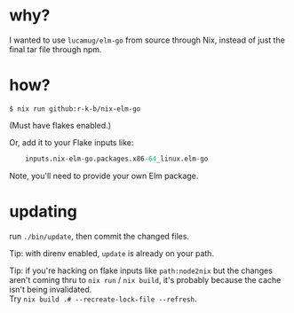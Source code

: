 # why?

I wanted to use `lucamug/elm-go` from source through Nix, instead of just the
final tar file through npm.


# how?

```shell
$ nix run github:r-k-b/nix-elm-go
```

(Must have flakes enabled.)

Or, add it to your Flake inputs like:

```nix
    inputs.nix-elm-go.packages.x86-64_linux.elm-go
```

Note, you'll need to provide your own Elm package.


# updating

run `./bin/update`, then commit the changed files.

Tip: with direnv enabled, `update` is already on your path.

Tip: if you're hacking on flake inputs like `path:node2nix` but the changes
aren't coming thru to `nix run` / `nix build`, it's probably because the cache
isn't being invalidated.  
Try `nix build .# --recreate-lock-file --refresh`.
